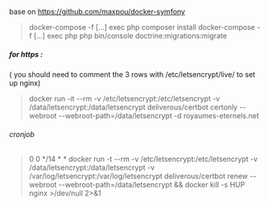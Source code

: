 base on https://github.com/maxpou/docker-symfony



> docker-compose -f [...] exec php composer install
> docker-compose -f [...] exec php php bin/console doctrine:migrations:migrate

##### for https : 

( you should need to comment the 3 rows with /etc/letsencrypt/live/ to set up nginx)

> docker run -it --rm -v /etc/letsencrypt:/etc/letsencrypt -v /data/letsencrypt:/data/letsencrypt deliverous/certbot certonly --webroot --webroot-path=/data/letsencrypt -d royaumes-eternels.net

###### cronjob

> 0 0 */14 * * docker run -t --rm -v /etc/letsencrypt:/etc/letsencrypt -v /data/letsencrypt:/data/letsencrypt -v /var/log/letsencrypt:/var/log/letsencrypt deliverous/certbot renew --webroot --webroot-path=/data/letsencrypt && docker kill -s HUP nginx >/dev/null 2>&1